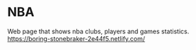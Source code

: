 # NBA
Web page that shows nba clubs, players and games statistics.
https://boring-stonebraker-2e44f5.netlify.com/
